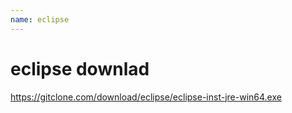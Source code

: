 ```yaml
---
name: eclipse
---
```


# eclipse downlad

https://gitclone.com/download/eclipse/eclipse-inst-jre-win64.exe